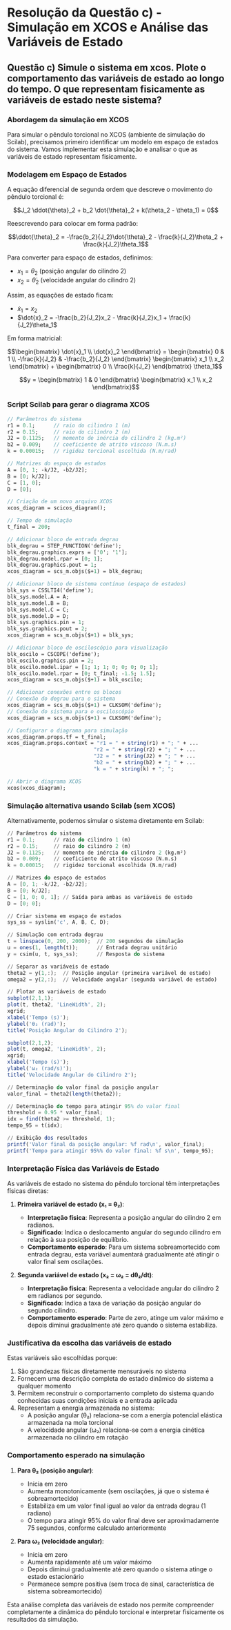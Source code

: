 # Resolução da Questão c) - Simulação em XCOS e Análise das Variáveis de Estado

## Questão c) Simule o sistema em xcos. Plote o comportamento das variáveis de estado ao longo do tempo. O que representam fisicamente as variáveis de estado neste sistema?

### Abordagem da simulação em XCOS

Para simular o pêndulo torcional no XCOS (ambiente de simulação do Scilab), precisamos primeiro identificar um modelo em espaço de estados do sistema. Vamos implementar esta simulação e analisar o que as variáveis de estado representam fisicamente.

### Modelagem em Espaço de Estados

A equação diferencial de segunda ordem que descreve o movimento do pêndulo torcional é:

$$J_2 \ddot{\theta}_2 + b_2 \dot{\theta}_2 + k(\theta_2 - \theta_1) = 0$$

Reescrevendo para colocar em forma padrão:

$$\ddot{\theta}_2 = -\frac{b_2}{J_2}\dot{\theta}_2 - \frac{k}{J_2}\theta_2 + \frac{k}{J_2}\theta_1$$

Para converter para espaço de estados, definimos:
- $x_1 = \theta_2$ (posição angular do cilindro 2)
- $x_2 = \dot{\theta}_2$ (velocidade angular do cilindro 2)

Assim, as equações de estado ficam:
- $\dot{x}_1 = x_2$
- $\dot{x}_2 = -\frac{b_2}{J_2}x_2 - \frac{k}{J_2}x_1 + \frac{k}{J_2}\theta_1$

Em forma matricial:

$$\begin{bmatrix} \dot{x}_1 \\ \dot{x}_2 \end{bmatrix} = 
\begin{bmatrix} 0 & 1 \\ -\frac{k}{J_2} & -\frac{b_2}{J_2} \end{bmatrix}
\begin{bmatrix} x_1 \\ x_2 \end{bmatrix} +
\begin{bmatrix} 0 \\ \frac{k}{J_2} \end{bmatrix} \theta_1$$

$$y = \begin{bmatrix} 1 & 0 \end{bmatrix} \begin{bmatrix} x_1 \\ x_2 \end{bmatrix}$$

### Script Scilab para gerar o diagrama XCOS

```scilab
// Parâmetros do sistema
r1 = 0.1;      // raio do cilindro 1 (m)
r2 = 0.15;     // raio do cilindro 2 (m)
J2 = 0.1125;   // momento de inércia do cilindro 2 (kg.m²)
b2 = 0.009;    // coeficiente de atrito viscoso (N.m.s)
k = 0.00015;   // rigidez torcional escolhida (N.m/rad)

// Matrizes do espaço de estados
A = [0, 1; -k/J2, -b2/J2];
B = [0; k/J2];
C = [1, 0];
D = [0];

// Criação de um novo arquivo XCOS
xcos_diagram = scicos_diagram();

// Tempo de simulação
t_final = 200;

// Adicionar bloco de entrada degrau
blk_degrau = STEP_FUNCTION('define');
blk_degrau.graphics.exprs = ['0'; '1'];
blk_degrau.model.rpar = [0; 1];
blk_degrau.graphics.pout = 1;
xcos_diagram = scs_m.objs($+1) = blk_degrau;

// Adicionar bloco de sistema contínuo (espaço de estados)
blk_sys = CSSLTI4('define');
blk_sys.model.A = A;
blk_sys.model.B = B;
blk_sys.model.C = C;
blk_sys.model.D = D;
blk_sys.graphics.pin = 1;
blk_sys.graphics.pout = 2;
xcos_diagram = scs_m.objs($+1) = blk_sys;

// Adicionar bloco de osciloscópio para visualização
blk_oscilo = CSCOPE('define');
blk_oscilo.graphics.pin = 2;
blk_oscilo.model.ipar = [1; 1; 1; 0; 0; 0; 0; 1];
blk_oscilo.model.rpar = [0; t_final; -1.5; 1.5];
xcos_diagram = scs_m.objs($+1) = blk_oscilo;

// Adicionar conexões entre os blocos
// Conexão do degrau para o sistema
xcos_diagram = scs_m.objs($+1) = CLKSOM('define');
// Conexão do sistema para o osciloscópio
xcos_diagram = scs_m.objs($+1) = CLKSOM('define');

// Configurar o diagrama para simulação
xcos_diagram.props.tf = t_final;
xcos_diagram.props.context = "r1 = " + string(r1) + "; " + ...
                            "r2 = " + string(r2) + "; " + ...
                            "J2 = " + string(J2) + "; " + ...
                            "b2 = " + string(b2) + "; " + ...
                            "k = " + string(k) + "; ";

// Abrir o diagrama XCOS
xcos(xcos_diagram);
```

### Simulação alternativa usando Scilab (sem XCOS)

Alternativamente, podemos simular o sistema diretamente em Scilab:

```octave
// Parâmetros do sistema
r1 = 0.1;      // raio do cilindro 1 (m)
r2 = 0.15;     // raio do cilindro 2 (m)
J2 = 0.1125;   // momento de inércia do cilindro 2 (kg.m²)
b2 = 0.009;    // coeficiente de atrito viscoso (N.m.s)
k = 0.00015;   // rigidez torcional escolhida (N.m/rad)

// Matrizes do espaço de estados
A = [0, 1; -k/J2, -b2/J2];
B = [0; k/J2];
C = [1, 0; 0, 1]; // Saída para ambas as variáveis de estado
D = [0; 0];

// Criar sistema em espaço de estados
sys_ss = syslin('c', A, B, C, D);

// Simulação com entrada degrau
t = linspace(0, 200, 2000);  // 200 segundos de simulação
u = ones(1, length(t));      // Entrada degrau unitário
y = csim(u, t, sys_ss);      // Resposta do sistema

// Separar as variáveis de estado
theta2 = y(1,:);  // Posição angular (primeira variável de estado)
omega2 = y(2,:);  // Velocidade angular (segunda variável de estado)

// Plotar as variáveis de estado
subplot(2,1,1);
plot(t, theta2, 'LineWidth', 2);
xgrid;
xlabel('Tempo (s)');
ylabel('θ₂ (rad)');
title('Posição Angular do Cilindro 2');

subplot(2,1,2);
plot(t, omega2, 'LineWidth', 2);
xgrid;
xlabel('Tempo (s)');
ylabel('ω₂ (rad/s)');
title('Velocidade Angular do Cilindro 2');

// Determinação do valor final da posição angular
valor_final = theta2(length(theta2));

// Determinação do tempo para atingir 95% do valor final
threshold = 0.95 * valor_final;
idx = find(theta2 >= threshold, 1);
tempo_95 = t(idx);

// Exibição dos resultados
printf('Valor final da posição angular: %f rad\n', valor_final);
printf('Tempo para atingir 95%% do valor final: %f s\n', tempo_95);

```

### Interpretação Física das Variáveis de Estado

As variáveis de estado no sistema do pêndulo torcional têm interpretações físicas diretas:

1. **Primeira variável de estado (x₁ = θ₂)**:
   - **Interpretação física**: Representa a posição angular do cilindro 2 em radianos.
   - **Significado**: Indica o deslocamento angular do segundo cilindro em relação à sua posição de equilíbrio.
   - **Comportamento esperado**: Para um sistema sobreamortecido com entrada degrau, esta variável aumentará gradualmente até atingir o valor final sem oscilações.

2. **Segunda variável de estado (x₂ = ω₂ = dθ₂/dt)**:
   - **Interpretação física**: Representa a velocidade angular do cilindro 2 em radianos por segundo.
   - **Significado**: Indica a taxa de variação da posição angular do segundo cilindro.
   - **Comportamento esperado**: Parte de zero, atinge um valor máximo e depois diminui gradualmente até zero quando o sistema estabiliza.

### Justificativa da escolha das variáveis de estado

Estas variáveis são escolhidas porque:
1. São grandezas físicas diretamente mensuráveis no sistema
2. Fornecem uma descrição completa do estado dinâmico do sistema a qualquer momento
3. Permitem reconstruir o comportamento completo do sistema quando conhecidas suas condições iniciais e a entrada aplicada
4. Representam a energia armazenada no sistema:
   - A posição angular (θ₂) relaciona-se com a energia potencial elástica armazenada na mola torcional
   - A velocidade angular (ω₂) relaciona-se com a energia cinética armazenada no cilindro em rotação

### Comportamento esperado na simulação

1. **Para θ₂ (posição angular)**:
   - Inicia em zero
   - Aumenta monotonicamente (sem oscilações, já que o sistema é sobreamortecido)
   - Estabiliza em um valor final igual ao valor da entrada degrau (1 radiano)
   - O tempo para atingir 95% do valor final deve ser aproximadamente 75 segundos, conforme calculado anteriormente

2. **Para ω₂ (velocidade angular)**:
   - Inicia em zero
   - Aumenta rapidamente até um valor máximo
   - Depois diminui gradualmente até zero quando o sistema atinge o estado estacionário
   - Permanece sempre positiva (sem troca de sinal, característica de sistema sobreamortecido)

Esta análise completa das variáveis de estado nos permite compreender completamente a dinâmica do pêndulo torcional e interpretar fisicamente os resultados da simulação.